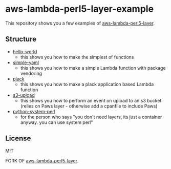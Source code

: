 aws-lambda-perl5-layer-example
==

This repository shows you a few examples of [aws-lambda-perl5-layer](https://github.com/dheffx/aws-lambda-perl5-layer).

Structure
--

- [hello-world](./hello-world)
  - this shows you how to make the simplest of functions
- [simple-yaml](./simpl-yaml)
  - this shows you how to make a simple Lambda function with package vendoring
- [plack](./plack)
  - this shows you how to make a plack application based Lambda function
- [s3-upload](./s3-upload)
  - this shows you how to perform an event on upload to an s3 bucket (relies on Paws layer - otherwise add a cpanfile to include Paws)
- [python-system-perl](./python-system-perl)
  - for the person who says "you don't need layers, its just a container anyway. you can use system perl"

License
--

MIT



FORK OF [aws-lambda-perl5-layer](https://github.com/moznion/aws-lambda-perl5-layer).